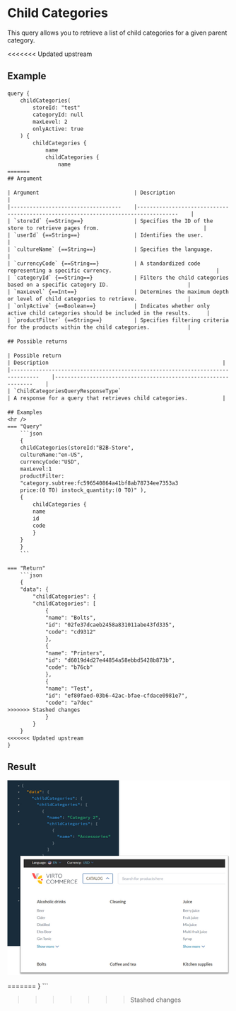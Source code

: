 # Child Categories 

This query allows you to retrieve a list of child categories for a given parent category. 

<<<<<<< Updated upstream
## Example
```
query {
    childCategories(
        storeId: "test"
        categoryId: null
        maxLevel: 2
        onlyActive: true
    ) {
        childCategories {
            name
            childCategories {
                name
=======
## Argument

| Argument                          	| Description                                                                       	|
|-----------------------------------	|-----------------------------------------------------------------------------------	|
| `storeId` {==String==}              	| Specifies the ID of the store to retrieve pages from.                             	|
| `userId` {==String==}               	| Identifies the user.                                                              	|
| `cultureName` {==String==}          	| Specifies the language.                                                           	|
| `currencyCode` {==String==}         	| A standardized code representing a specific currency.                             	|
| `categoryId` {==String==}           	| Filters the child categories based on a specific category ID.                     	|
| `maxLevel` {==Int==}                	| Determines the maximum depth or level of child categories to retrieve.            	|
| `onlyActive` {==Boolean==}          	| Indicates whether only active child categories should be included in the results. 	|
| `productFilter` {==String==}        	| Specifies filtering criteria for the products within the child categories.        	|

## Possible returns

| Possible return                                           	                    | Description                                                   	|
|-------------------------------------------------------------------------------	|---------------------------------------------------------------	|
| `ChildCategoriesQueryResponseType` 	                                            | A response for a query that retrieves child categories.           |

## Examples
<hr />
=== "Query"
    ```json
    {
    childCategories(storeId:"B2B-Store",
    cultureName:"en-US",
    currencyCode:"USD",
    maxLevel:1
    productFilter:
    "category.subtree:fc596540864a41bf8ab78734ee7353a3 
    price:(0 TO) instock_quantity:(0 TO)" ),
    {
        childCategories {
        name
        id
        code
        }
    }
    }
    ```

=== "Return"
    ```json
    {
    "data": {
        "childCategories": {
        "childCategories": [
            {
            "name": "Bolts",
            "id": "02fe37dcaeb2458a831011abe43fd335",
            "code": "cd9312"
            },
            {
            "name": "Printers",
            "id": "d6019d4d27e44854a58ebbd5428b873b",
            "code": "b76cb"
            },
            {
            "name": "Test",
            "id": "ef80faed-03b6-42ac-bfae-cfdace0981e7",
            "code": "a7dec"
>>>>>>> Stashed changes
            }
        }
    }
<<<<<<< Updated upstream
}
```
## Result 

![Request Child Categories](../../media/request-child-categories.png)


=======
    }
    ```
>>>>>>> Stashed changes
